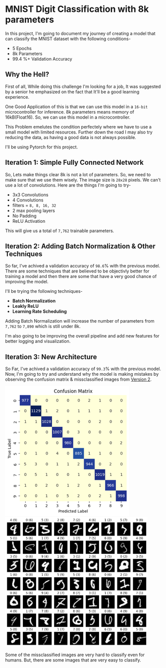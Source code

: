 # MNIST Digit Classification with 8k parameters

In this project, I'm going to document my journey of creating a model that can classify the MNIST dataset with the following conditions-
* 5 Epochs
* 8k Parameters
* 99.4 %+ Validation Accuracy


## Why the Hell?
First of all, While doing this challenge I'm looking for a job, It was suggested by a senior he emphasized on the fact that It'll be a good learning experience.

One Good Application of this is that we can use this model in a `16-bit` microcontroller for inference. 8k parameters means memory of 16kB(Float16). So, we can use this model in a microcontroller.

This Problem emelutes the condition perfectely where we have to use a small model with limited resources. Further down the road I may also try reducing the data, as having a good data is not always possible.

I'll be using Pytorch for this project.

## Iteration 1: Simple Fully Connected Network

So, Lets make things clear 8k is not a lot of parameters. So, we need to make sure that we use them wisely. The image size is `28x28` pixels. We can't use a lot of convolutions.
Here are the things I'm going to try-

* 3x3 Convolutions
* 4 Convolutions
* filters = `8, 8, 16, 32`
* 2 max pooling layers
* No Padding
* ReLU Activation

This will give us a total of `7,762` trainable parameters.

## Iteration 2: Adding Batch Normalization & Other Techniques

So far, I've achived a validation accuracy of `98.6`% with the previous model.
There are some techniques that are believed to be objectivly better for training a model and then there are some that have a very good chance of improving the model.

I'll be trying the following techniques-
* **Batch Normalization**
* **Leakly ReLU**
* **Learning Rate Scheduling**

Adding Batch Normalization will increase the number of parameters from `7,762` to `7,890` which is still under 8k.

I'm also going to be improving the overall pipeline and add new features for better logging and visualization.

## Iteration 3: New Architecture
So Far, I've achived a validation accuracy of `99.3`% with the previous model.
Now, I'm going to try and understand why the model is making mistakes by observing the confusion matrix & missclassified images from [Version 2](<Version 2.ipynb>).

<!-- putting these images side to side using html -->
<div>
    <a href="./images/v2-cm.png"><img src="images/v2-cm.png" width="400"/></a>
    <a href="./images/v2-mis-clf.png"><img src="images/v2-mis-clf.png" width="460"/></a>
</div>

Some of the missclassified images are very hard to classify even for humans. But, there are some images that are very easy to classify.


